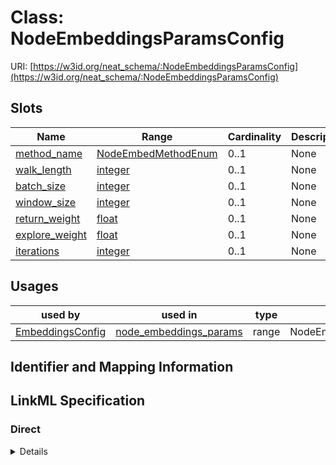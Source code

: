 # Class: NodeEmbeddingsParamsConfig




URI: [https://w3id.org/neat_schema/:NodeEmbeddingsParamsConfig](https://w3id.org/neat_schema/:NodeEmbeddingsParamsConfig)



<!-- no inheritance hierarchy -->



## Slots

| Name | Range | Cardinality | Description  | Info |
| ---  | --- | --- | --- | --- |
| [method_name](method_name.md) | [NodeEmbedMethodEnum](NodeEmbedMethodEnum.md) | 0..1 | None  | . |
| [walk_length](walk_length.md) | [integer](integer.md) | 0..1 | None  | . |
| [batch_size](batch_size.md) | [integer](integer.md) | 0..1 | None  | . |
| [window_size](window_size.md) | [integer](integer.md) | 0..1 | None  | . |
| [return_weight](return_weight.md) | [float](float.md) | 0..1 | None  | . |
| [explore_weight](explore_weight.md) | [float](float.md) | 0..1 | None  | . |
| [iterations](iterations.md) | [integer](integer.md) | 0..1 | None  | . |


## Usages


| used by | used in | type | used |
| ---  | --- | --- | --- |
| [EmbeddingsConfig](EmbeddingsConfig.md) | [node_embeddings_params](node_embeddings_params.md) | range | NodeEmbeddingsParamsConfig |



## Identifier and Mapping Information









## LinkML Specification

<!-- TODO: investigate https://stackoverflow.com/questions/37606292/how-to-create-tabbed-code-blocks-in-mkdocs-or-sphinx -->

### Direct

<details>
```yaml
name: NodeEmbeddingsParamsConfig
from_schema: https://w3id.org/neat_schema
attributes:
  method_name:
    name: method_name
    from_schema: https://w3id.org/neat_schema
    range: node_embed_method_enum
  walk_length:
    name: walk_length
    from_schema: https://w3id.org/neat_schema
    range: integer
  batch_size:
    name: batch_size
    from_schema: https://w3id.org/neat_schema
    range: integer
  window_size:
    name: window_size
    from_schema: https://w3id.org/neat_schema
    range: integer
  return_weight:
    name: return_weight
    from_schema: https://w3id.org/neat_schema
    range: float
  explore_weight:
    name: explore_weight
    from_schema: https://w3id.org/neat_schema
    range: float
  iterations:
    name: iterations
    from_schema: https://w3id.org/neat_schema
    range: integer

```
</details>

### Induced

<details>
```yaml
name: NodeEmbeddingsParamsConfig
from_schema: https://w3id.org/neat_schema
attributes:
  method_name:
    name: method_name
    from_schema: https://w3id.org/neat_schema
    alias: method_name
    owner: NodeEmbeddingsParamsConfig
    range: node_embed_method_enum
  walk_length:
    name: walk_length
    from_schema: https://w3id.org/neat_schema
    alias: walk_length
    owner: NodeEmbeddingsParamsConfig
    range: integer
  batch_size:
    name: batch_size
    from_schema: https://w3id.org/neat_schema
    alias: batch_size
    owner: NodeEmbeddingsParamsConfig
    range: integer
  window_size:
    name: window_size
    from_schema: https://w3id.org/neat_schema
    alias: window_size
    owner: NodeEmbeddingsParamsConfig
    range: integer
  return_weight:
    name: return_weight
    from_schema: https://w3id.org/neat_schema
    alias: return_weight
    owner: NodeEmbeddingsParamsConfig
    range: float
  explore_weight:
    name: explore_weight
    from_schema: https://w3id.org/neat_schema
    alias: explore_weight
    owner: NodeEmbeddingsParamsConfig
    range: float
  iterations:
    name: iterations
    from_schema: https://w3id.org/neat_schema
    alias: iterations
    owner: NodeEmbeddingsParamsConfig
    range: integer

```
</details>